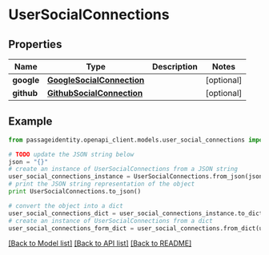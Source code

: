 # UserSocialConnections


## Properties
Name | Type | Description | Notes
------------ | ------------- | ------------- | -------------
**google** | [**GoogleSocialConnection**](GoogleSocialConnection.md) |  | [optional] 
**github** | [**GithubSocialConnection**](GithubSocialConnection.md) |  | [optional] 

## Example

```python
from passageidentity.openapi_client.models.user_social_connections import UserSocialConnections

# TODO update the JSON string below
json = "{}"
# create an instance of UserSocialConnections from a JSON string
user_social_connections_instance = UserSocialConnections.from_json(json)
# print the JSON string representation of the object
print UserSocialConnections.to_json()

# convert the object into a dict
user_social_connections_dict = user_social_connections_instance.to_dict()
# create an instance of UserSocialConnections from a dict
user_social_connections_form_dict = user_social_connections.from_dict(user_social_connections_dict)
```
[[Back to Model list]](../README.md#documentation-for-models) [[Back to API list]](../README.md#documentation-for-api-endpoints) [[Back to README]](../README.md)


